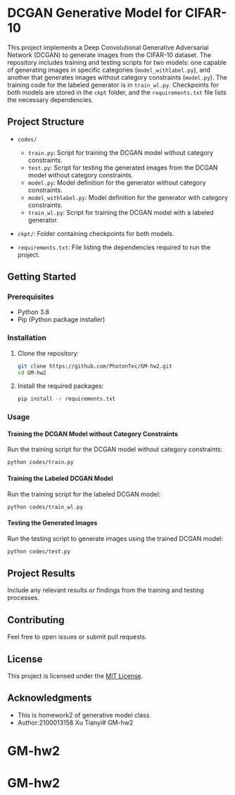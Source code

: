 # DCGAN Generative Model for CIFAR-10

This project implements a Deep Convolutional Generative Adversarial Network (DCGAN) to generate images from the CIFAR-10 dataset. The repository includes training and testing scripts for two models: one capable of generating images in specific categories (`model_withlabel.py`), and another that generates images without category constraints (`model.py`). The training code for the labeled generator is in `train_wl.py`. Checkpoints for both models are stored in the `ckpt` folder, and the `requirements.txt` file lists the necessary dependencies.

## Project Structure

- `codes/`
  - `train.py`: Script for training the DCGAN model without category constraints.
  - `test.py`: Script for testing the generated images from the DCGAN model without category constraints.
  - `model.py`: Model definition for the generator without category constraints.
  - `model_withlabel.py`: Model definition for the generator with category constraints.
  - `train_wl.py`: Script for training the DCGAN model with a labeled generator.

- `ckpt/`: Folder containing checkpoints for both models.

- `requirements.txt`: File listing the dependencies required to run the project.

## Getting Started

### Prerequisites

- Python 3.8
- Pip (Python package installer)

### Installation

1. Clone the repository:

   ```bash
   git clone https://github.com/PhotonTec/GM-hw2.git
   cd GM-hw2

2. Install the required packages:

   ```bash
   pip install -r requirements.txt
   ```

### Usage

#### Training the DCGAN Model without Category Constraints

Run the training script for the DCGAN model without category constraints:

```bash
python codes/train.py
```

#### Training the Labeled DCGAN Model

Run the training script for the labeled DCGAN model:

```bash
python codes/train_wl.py
```

#### Testing the Generated Images

Run the testing script to generate images using the trained DCGAN model:

```bash
python codes/test.py
```

## Project Results

Include any relevant results or findings from the training and testing processes.

## Contributing

Feel free to open issues or submit pull requests.

## License

This project is licensed under the [MIT License](https://chat.openai.com/c/LICENSE).

## Acknowledgments

- This is homework2 of generative model class
- Author:2100013158 Xu Tianyi# GM-hw2

# GM-hw2
# GM-hw2
